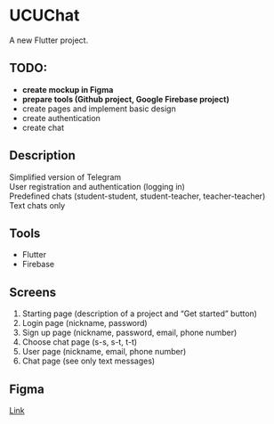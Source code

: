 # UCUChat

A new Flutter project.

## TODO:
- <b>create mockup in Figma</b>
- <b>prepare tools (Github project, Google Firebase project)</b>
- create pages and implement basic design</b>
- create authentication
- create chat

## Description
Simplified version of Telegram<br />
User registration and authentication (logging in)<br />
Predefined chats (student-student, student-teacher, teacher-teacher)<br />
Text chats only<br />

## Tools
- Flutter<br />
- Firebase<br />

## Screens
1. Starting page (description of a project and “Get started” button)<br />
2. Login page (nickname, password)<br />
3. Sign up page (nickname, password, email, phone number)<br />
4. Choose chat page (s-s, s-t, t-t)<br />
5. User page (nickname, email, phone number)<br/>
6. Chat page (see only text messages)<br />

## Figma
[Link](https://www.figma.com/file/dcgWl3LbbhitSxivia34bD/UCUchat?node-id=0%3A1)
